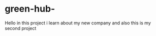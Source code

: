 # green-hub-
Hello in this project i learn about my new company 
and also this is my second project
